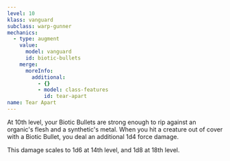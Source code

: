 ```yaml
---
level: 10
klass: vanguard
subclass: warp-gunner
mechanics:
  - type: augment
    value:
      model: vanguard
      id: biotic-bullets
    merge:
      moreInfo:
        additional:
          - {}
          - model: class-features
            id: tear-apart
name: Tear Apart
---
```

At 10th level, your Biotic Bullets are strong enough to rip against an organic's flesh and a synthetic's metal. When
you hit a creature out of cover with a Biotic Bullet, you deal an additional 1d4 force damage.

This damage scales to 1d6 at 14th level, and 1d8 at 18th level.
